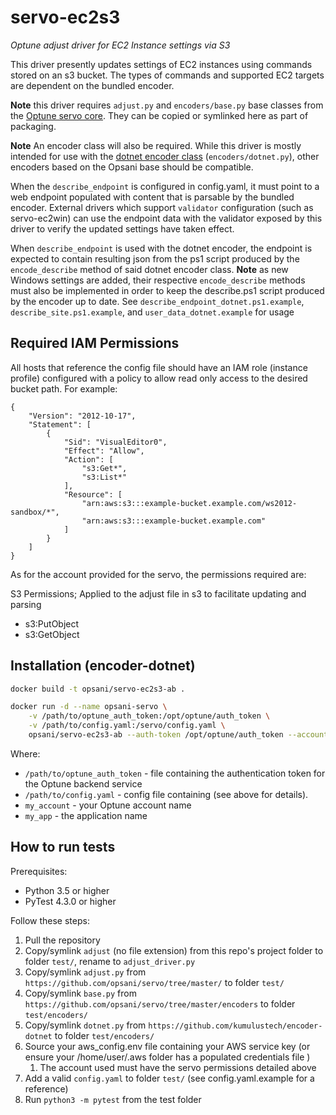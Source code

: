 # servo-ec2s3

_Optune adjust driver for EC2 Instance settings via S3_

This driver presently updates settings of EC2 instances using commands stored on an s3 bucket. The types of commands and supported EC2 targets are dependent on the bundled encoder.

__Note__ this driver requires `adjust.py` and `encoders/base.py` base classes from the [Optune servo core](https://github.com/opsani/servo/). They can be copied or symlinked here as part of packaging.

__Note__ An encoder class will also be required. While this driver is mostly intended for use with the [dotnet encoder class](https://github.com/kumulustech/encoder-dotnet/) (`encoders/dotnet.py`), other encoders based on the Opsani base should be compatible.

When the `describe_endpoint` is configured in config.yaml, it must point to a web endpoint populated with content that is parsable by the bundled encoder. External drivers which support `validator` configuration (such as servo-ec2win) can use the endpoint data with the validator exposed by this driver to verify the updated settings have taken effect.

When `describe_endpoint` is used with the dotnet encoder, the endpoint is expected to contain resulting json from the ps1 script produced by the `encode_describe` method of said dotnet encoder class. __Note__ as new Windows settings are added, their respective `encode_describe` methods must also be implemented in order to keep the describe.ps1 script produced by the encoder up to date. See `describe_endpoint_dotnet.ps1.example`, `describe_site.ps1.example`, and `user_data_dotnet.example` for usage

## Required IAM Permissions

All hosts that reference the config file should have an IAM role (instance profile) configured with a policy to allow read only access to the desired bucket path. For example:

```
{
    "Version": "2012-10-17",
    "Statement": [
        {
            "Sid": "VisualEditor0",
            "Effect": "Allow",
            "Action": [
                "s3:Get*",
                "s3:List*"
            ],
            "Resource": [
                "arn:aws:s3:::example-bucket.example.com/ws2012-sandbox/*",
                "arn:aws:s3:::example-bucket.example.com"
            ]
        }
    ]
}
```

As for the account provided for the servo, the permissions required are:

S3 Permissions; Applied to the adjust file in s3 to facilitate updating and parsing

- s3:PutObject
- s3:GetObject

## Installation (encoder-dotnet)

```bash
docker build -t opsani/servo-ec2s3-ab .

docker run -d --name opsani-servo \
    -v /path/to/optune_auth_token:/opt/optune/auth_token \
    -v /path/to/config.yaml:/servo/config.yaml \
    opsani/servo-ec2s3-ab --auth-token /opt/optune/auth_token --account my_account my_app
```

Where:

- `/path/to/optune_auth_token` - file containing the authentication token for the Optune backend service
- `/path/to/config.yaml` - config file containing (see above for details).
- `my_account` - your Optune account name
- `my_app` - the application name

## How to run tests

Prerequisites:

- Python 3.5 or higher
- PyTest 4.3.0 or higher

Follow these steps:

1. Pull the repository
1. Copy/symlink `adjust` (no file extension) from this repo's project folder to folder `test/`, rename to `adjust_driver.py`
1. Copy/symlink `adjust.py` from `https://github.com/opsani/servo/tree/master/` to folder `test/`
1. Copy/symlink `base.py` from `https://github.com/opsani/servo/tree/master/encoders` to folder `test/encoders/`
1. Copy/symlink `dotnet.py` from `https://github.com/kumulustech/encoder-dotnet` to folder `test/encoders/`
1. Source your aws_config.env file containing your AWS service key (or ensure your /home/user/.aws folder has a populated credentials file )
    1. The account used must have the servo permissions detailed above
1. Add a valid `config.yaml` to folder `test/` (see config.yaml.example for a reference)
1. Run `python3 -m pytest` from the test folder
